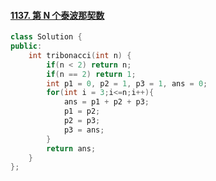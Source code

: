 #### [1137. 第 N 个泰波那契数](https://leetcode-cn.com/problems/n-th-tribonacci-number/)

```c++
class Solution {
public:
    int tribonacci(int n) {
        if(n < 2) return n;
        if(n == 2) return 1;
        int p1 = 0, p2 = 1, p3 = 1, ans = 0;
        for(int i = 3;i<=n;i++){
            ans = p1 + p2 + p3;
            p1 = p2;
            p2 = p3;
            p3 = ans;
        }
        return ans;
    }
};
```